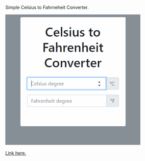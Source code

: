 Simple Celsius to Fahrneheit Converter.

![preview gif](converter.gif)



[Link here.](https://atarsa.github.io/celsius-fahrenheit-converter/)